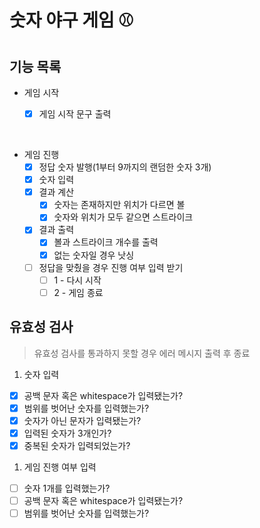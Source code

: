 # 숫자 야구 게임 ⚾️

## 기능 목록

- 게임 시작

  - [x] 게임 시작 문구 출력

<br/>

- 게임 진행
  - [x] 정답 숫자 발행(1부터 9까지의 랜덤한 숫자 3개)
  - [x] 숫자 입력
  - [x] 결과 계산
    - [x] 숫자는 존재하지만 위치가 다르면 볼
    - [x] 숫자와 위치가 모두 같으면 스트라이크
  - [x] 결과 출력
    - [x] 볼과 스트라이크 개수를 출력
    - [x] 없는 숫자일 경우 낫싱
  - [ ] 정답을 맞췄을 경우 진행 여부 입력 받기
    - [ ] 1 - 다시 시작
    - [ ] 2 - 게임 종료

## 유효성 검사

> 유효성 검사를 통과하지 못할 경우 에러 메시지 출력 후 종료

1. 숫자 입력

- [x] 공백 문자 혹은 whitespace가 입력됐는가?
- [x] 범위를 벗어난 숫자를 입력했는가?
- [x] 숫자가 아닌 문자가 입력됐는가?
- [x] 입력된 숫자가 3개인가?
- [x] 중복된 숫자가 입력되었는가?

1. 게임 진행 여부 입력

- [ ] 숫자 1개를 입력했는가?
- [ ] 공백 문자 혹은 whitespace가 입력됐는가?
- [ ] 범위를 벗어난 숫자를 입력했는가?

